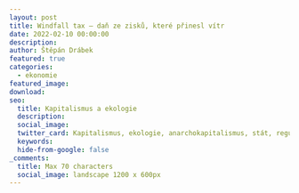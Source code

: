 ```yaml
---
layout: post
title: Windfall tax – daň ze zisků, které přinesl vítr
date: 2022-02-10 00:00:00
description:
author: Štěpán Drábek
featured: true
categories:
  - ekonomie
featured_image:
download:
seo:
  title: Kapitalismus a ekologie
  description:
  social_image:
  twitter_card: Kapitalismus, ekologie, anarchokapitalismus, stát, regulace
  keywords:
  hide-from-google: false
_comments:
  title: Max 70 characters
  social_image: landscape 1200 x 600px
---
```

